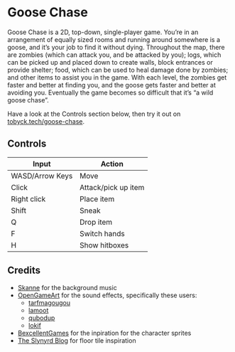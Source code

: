 # Goose Chase

Goose Chase is a 2D, top-down, single-player game. You’re in an arrangement of equally sized rooms and running around somewhere is a goose, and it’s your job to find it without dying. Throughout the map, there are zombies (which can attack you, and be attacked by you); logs, which can be picked up and placed down to create walls, block entrances or provide shelter; food, which can be used to heal damage done by zombies; and other items to assist you in the game. With each level, the zombies get faster and better at finding you, and the goose gets faster and better at avoiding you. Eventually the game becomes so difficult that it’s “a wild goose chase”.

Have a look at the Controls section below, then try it out on [tobyck.tech/goose-chase](https://tobyck.tech/goose-chase).

## Controls

| Input           | Action              |
| --------------- | ------------------- |
| WASD/Arrow Keys | Move                |
| Click           | Attack/pick up item |
| Right click     | Place item          |
| Shift           | Sneak               |
| Q               | Drop item           |
| F               | Switch hands        |
| H               | Show hitboxes       |

## Credits

- [Skanne](https://www.youtube.com/@skannemusic) for the background music
- [OpenGameArt](https://opengameart.org) for the sound effects, specifically these users:
  - [tarfmagougou](https://opengameart.org/users/tarfmagougou)
  - [lamoot](https://opengameart.org/users/lamoot)
  - [qubodup](https://opengameart.org/users/qubodup)
  - [lokif](https://opengameart.org/users/lokif)
- [BexcellentGames](https://www.gamedevmarket.net/member/BexcellentGames) for the inpiration for the character sprites
- [The Slynyrd Blog](https://www.slynyrd.com/blog/2019/8/27/pixelblog-20-top-down-tiles) for floor tile inspiration